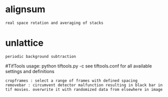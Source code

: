 # alignsum
	real space rotation and averaging of stacks

# unlattice
    periodic background subtraction
   
#TifTools
usage: python tiftools.py -c <configfile>
see tiftools.conf for all available settings and definitions
  
    cropframes : select a range of frames with defined spacing
    removebar : circumvent detector malfunction resulting in black bar in tif movies. overwrite it with randomized data from elsewhere in image
